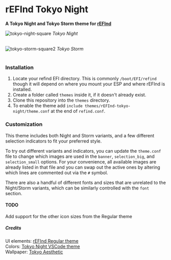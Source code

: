 # rEFInd Tokyo Night

**A Tokyo Night and Tokyo Storm theme for [rEFInd](https://www.rodsbooks.com/refind/index.html)**

![tokyo-night-square](https://github.com/almighty-loaf/rEFInd-tokyo-night/assets/418354/8b18b862-3978-4f27-b13c-4f794d96bfe9)
*Tokyo Night*
<br>
<br>

![tokyo-storm-square2](https://github.com/almighty-loaf/rEFInd-tokyo-night/assets/418354/825bf73a-6c9b-4795-85b0-b8c61ce567fa)
*Tokyo Storm*
<br>
<br>


### Installation

 1. Locate your refind EFI directory. This is commonly `/boot/EFI/refind`
    though it will depend on where you mount your ESP and where rEFInd is
    installed.
 2. Create a folder called `themes` inside it, if it doesn't already exist.
 3. Clone this repository into the `themes` directory.
 4. To enable the theme add `include themes/rEFInd-tokyo-night/theme.conf` at the end of
    `refind.conf`.



### Customization
This theme includes both Night and Storm variants, and a few different selection indicators to fit your preferred style.

To try out different variants and indicators, you can update the `theme.conf` file to change which images are used in the `banner`, `selection_big`, and `selection_small` options. For your convenience, all available images are already listed in that file and you can swap out the active ones by altering which lines are commented out via the `#` symbol.

There are also a handful of different fonts and sizes that are unrelated to the Night/Storm variants, which can be similarly controlled with the `font` section.


#### TODO
Add support for the other icon sizes from the Regular theme


##### Credits
UI elements: [rEFInd Regular theme](https://github.com/bobafetthotmail/refind-theme-regular)\
Colors: [Tokyo Night VSCode theme](https://github.com/enkia/tokyo-night-vscode-theme)\
Wallpaper: [Tokyo Aesthetic](https://wallpapercave.com/w/wp6570018)
